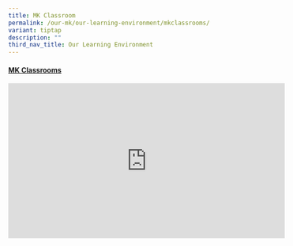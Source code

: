 ```yaml
---
title: MK Classroom
permalink: /our-mk/our-learning-environment/mkclassrooms/
variant: tiptap
description: ""
third_nav_title: Our Learning Environment
---
```

<h4><a href="https://go.gov.sg/mkenviron" rel="noopener noreferrer nofollow" target="_blank">MK Classrooms</a></h4><div class="iframe-wrapper"><iframe height="315" width="560" allowfullscreen="true" frameborder="0" src="https://www.youtube.com/embed/bPi2mvDe-rU?si=s3GgU-LwrAwOun8K"></iframe></div><p></p>